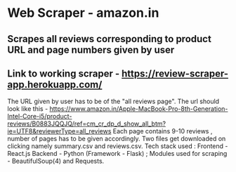 # Web Scraper - amazon.in
## Scrapes all reviews corresponding to product URL and page numbers given by user
## Link to working scraper - https://review-scraper-app.herokuapp.com/
The URL given by user has to be of the "all reviews page".
The url should look like this - 
https://www.amazon.in/Apple-MacBook-Pro-8th-Generation-Intel-Core-i5/product-reviews/B0883JQQJQ/ref=cm_cr_dp_d_show_all_btm?ie=UTF8&reviewerType=all_reviews
Each page contains 9-10 reviews , number of pages has to be given accordingly.
Two files get downloaded on clicking namely summary.csv and reviews.csv.
Tech stack used :
Frontend - React.js
Backend - Python (Framework - Flask) ; Modules used for scraping - BeautifulSoup(4) and Requests.
